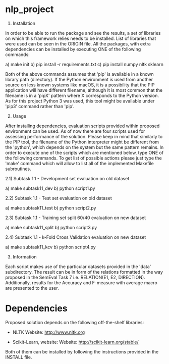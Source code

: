 # nlp_project
1) Installation

In order to be able to run the package and see the results, a set of libraries on which this framework
relies needs to be installed. List of libraries that were used can be seen in the ORIGIN file. All the
packages, with extra dependencies can be installed by executing ONE of the following commands:

a) make init
b) pip install -r requirements.txt
c) pip install numpy nltk sklearn

Both of the above commands assumes that 'pip' is available in a known library path (directory). If the
Python environment is used from another source on less known systems like macOS, it is a possibility
that the PIP application will have different filename, although it is most common that the filename is
in a 'pipX' pattern where X corresponds to the Python version. As for this project Python 3 was used,
this tool might be available under 'pip3' command rather than 'pip'.

2) Usage

After installing dependencies, evaluation scripts provided within proposed environment can be used. As
of now there are four scripts used for assessing performance of the solution. Please keep in mind that
similarly to the PIP tool, the filename of the Python interpreter might be different from the 'python',
which depends on the system but the same pattern remains. In order to execute one of the scripts which
are mentioned below, type ONE of the following commands. To get list of possible actions please just
type the 'make' command which will allow to list all of the implemented Makefile subroutines.

2.1) Subtask 1.1 - Development set evaluation on old dataset

a) make subtask11_dev
b) python script1.py

2.2) Subtask 1.1 - Test set evaluation on old dataset

a) make subtask11_test
b) python script2.py

2.3) Subtask 1.1 - Training set split 60/40 evaluation on new dataset

a) make subtask11_split
b) python script3.py

2.4) Subtask 1.1 - k-Fold Cross Validation evaluation on new dataset

a) make subtask11_kcv
b) python script4.py

3) Information

Each script makes use of the particular datasets provided in the 'data' subdirectory. The result can be
in form of the relations formatted in the way proposed in the SemEval Task 7 i.e. RELATION(E1, E2, DIRECTION).
Additionally, results for the Accuracy and F-measure with average macro are presented to the user.
# Dependencies
Proposed solution depends on the following off-the-shelf libraries:

- NLTK
 Website: http://www.nltk.org

- Scikit-Learn, website:
 Website: http://scikit-learn.org/stable/

Both of them can be installed by following the instructions provided in the INSTALL file.
